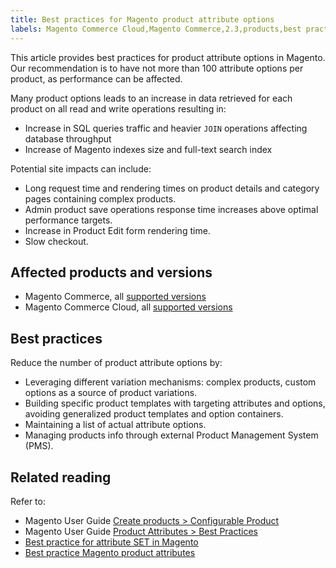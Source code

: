 ```yaml
---
title: Best practices for Magento product attribute options 
labels: Magento Commerce Cloud,Magento Commerce,2.3,products,best practices,2.3.x,2.4,attribute,2.4.x
---
```


This article provides best practices for product attribute options in Magento. Our recommendation is to have not more than 100 attribute options per product, as performance can be affected.

Many product options leads to an increase in data retrieved for each product on all read and write operations resulting in:

* Increase in SQL queries traffic and heavier <code class="language-sql">JOIN</code> operations affecting database throughput
* Increase of Magento indexes size and full-text search index

Potential site impacts can include:

* Long request time and rendering times on product details and category pages containing complex products.
* Admin product save operations response time increases above optimal performance targets.
* Increase in Product Edit form rendering time.
* Slow checkout.

## Affected products and versions

* Magento Commerce, all [supported versions](https://magento.com/sites/default/files/magento-software-lifecycle-policy.pdf) 
* Magento Commerce Cloud, all [supported versions](https://magento.com/sites/default/files/magento-software-lifecycle-policy.pdf)

## Best practices

Reduce the number of product attribute options by:

* Leveraging different variation mechanisms: complex products, custom options as a source of product variations.
* Building specific product templates with targeting attributes and options, avoiding generalized product templates and option containers.
* Maintaining a list of actual attribute options.
* Managing products info through external Product Management System (PMS).

## Related reading

Refer to:

* Magento User Guide [Create products > Configurable Product](https://docs.magento.com/user-guide/catalog/product-create-configurable.html)
* Magento User Guide [Product Attributes > Best Practices](https://docs.magento.com/user-guide/catalog/attribute-best-practices.html)
* [Best practice for attribute SET in Magento](https://support.magento.com/hc/en-us/articles/360045041092)
* [Best practice Magento product attributes](https://support.magento.com/hc/en-us/articles/360048256612)

 
